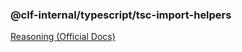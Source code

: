 ### @clf-internal/typescript/tsc-import-helpers

[Reasoning (Official Docs)](https://www.typescriptlang.org/tsconfig#importHelpers)
